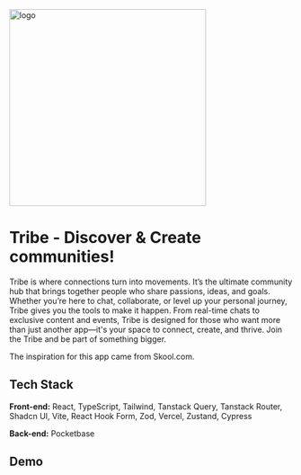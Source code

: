 <img src="https://github.com/user-attachments/assets/afdf54bc-f6e8-461f-9129-a6fb77758c04" alt="logo" width="350" />

# Tribe - Discover & Create communities!

Tribe is where connections turn into movements. It’s the ultimate community hub that brings together people who share passions, ideas, and goals. Whether you’re here to chat, collaborate, or level up your personal journey, Tribe gives you the tools to make it happen. From real-time chats to exclusive content and events, Tribe is designed for those who want more than just another app—it's your space to connect, create, and thrive. Join the Tribe and be part of something bigger.

The inspiration for this app came from Skool.com.

## Tech Stack

**Front-end:**
React,
TypeScript,
Tailwind,
Tanstack Query,
Tanstack Router,
Shadcn UI,
Vite,
React Hook Form,
Zod,
Vercel,
Zustand,
Cypress

**Back-end:** Pocketbase

## Demo
